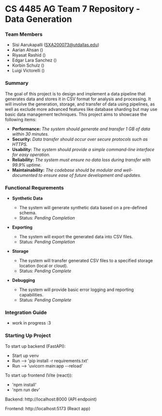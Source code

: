 # CS 4485 AG Team 7 Repository - Data Generation

### Team Members

- Sisi Aarukapalli (SXA200073@utdallas.edu)
- Aarian Ahsan ()
- Riyasat Rashid ()
- Edgar Lara Sanchez ()
- Korbin Schulz ()
- Luigi Victorelli ()

### Summary
The goal of this project is to design and implement a data pipeline that generates data and stores it in CSV format for analysis and processing. It will involve the generation, storage, and transfer of data using pipelines, as well as exclude more advanced features like database sharding but may use basic data management techniques. This project aims to showcase the following items: 
- **Performance:** *The system should generate and transfer 1 GB of data within 30 minutes.*
- **Security:** *Data transfer should occur over secure protocols such as HTTPS.*
- **Usability:** *The system should provide a simple command-line interface for easy operation.*
- **Reliability:** *The system must ensure no data loss during transfer with 99.9% uptime.*
- **Maintainability:** *The codebase should be modular and well-documented to ensure ease of future development and updates.*

### Functional Requrements 
- **Synthetic Data**
  - The system will generate synthetic data based on a pre-defined schema.
  - Status: *Pending Completion*

- **Exporting**
  - The system will export the generated data into CSV files.
  - Status: *Pending Completion*
 
- **Storage**
  - The system will transfer generated CSV files to a specified storage location (local or cloud).
  - Status: *Pending Complete*

- **Debugging**
  - The system will provide basic error logging and reporting capabilities.
  - Status: *Pending Complete*

### Integration Guide
- work in progress :3 

### Starting Up Project
To start up backend (FastAPI): 
  - Start up venv 
  - Run --> 'pip install -r requirements.txt'
  - Run --> 'uvicorn main:app --reload'

To start up frontend (Vite (react)): 
  - 'npm install'
  - 'npm run dev'

Backend: http://localhost:8000 (API endpoint)

Frontend: http://localhost:5173 (React app)
